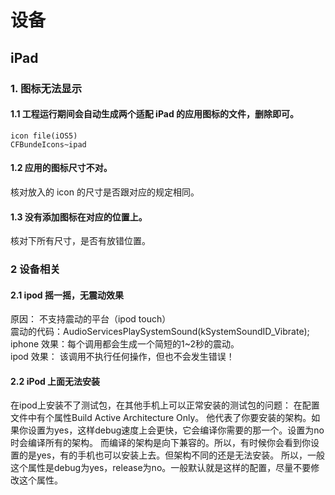 # 设备

## iPad

### 1. 图标无法显示

#### 1.1 工程运行期间会自动生成两个适配 iPad 的应用图标的文件，删除即可。
	icon file(iOS5)
	CFBundeIcons~ipad
	
#### 1.2 应用的图标尺寸不对。

核对放入的 icon 的尺寸是否跟对应的规定相同。

#### 1.3 没有添加图标在对应的位置上。

核对下所有尺寸，是否有放错位置。

### 2 设备相关

#### 2.1 ipod 摇一摇，无震动效果   

原因：   不支持震动的平台（ipod touch）   
震动的代码：AudioServicesPlaySystemSound(kSystemSoundID_Vibrate);   
iphone 效果：每个调用都会生成一个简短的1~2秒的震动。   
ipod 效果： 该调用不执行任何操作，但也不会发生错误！   

#### 2.2 iPod 上面无法安装

在ipod上安装不了测试包，在其他手机上可以正常安装的测试包的问题：
在配置文件中有个属性Build Active Architecture Only。
他代表了你要安装的架构。如果你设置为yes，这样debug速度上会更快，它会编译你需要的那一个。设置为no时会编译所有的架构。
而编译的架构是向下兼容的。所以，有时候你会看到你设置的是yes，有的手机也可以安装上去。但架构不同的还是无法安装。
所以，一般这个属性是debug为yes，release为no。一般默认就是这样的配置，尽量不要修改这个属性。
